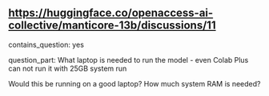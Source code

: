 ## https://huggingface.co/openaccess-ai-collective/manticore-13b/discussions/11

contains_question: yes

question_part: What laptop is needed to run the model - even Colab Plus can not run it with 25GB system run

Would this be running on a good laptop? How much system RAM is needed?